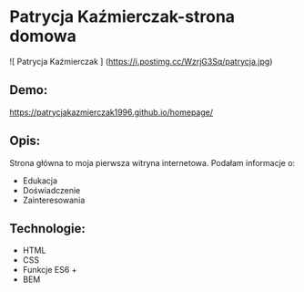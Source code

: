 #  Patrycja Kaźmierczak-strona domowa

![ Patrycja Kaźmierczak ] (https://i.postimg.cc/WzrjG3Sq/patrycja.jpg)
##  Demo:
https://patrycjakazmierczak1996.github.io/homepage/

##   Opis:

Strona główna to moja pierwsza witryna internetowa. Podałam informacje o:
- Edukacja
- Doświadczenie
- Zainteresowania

##  Technologie:

- HTML
- CSS
- Funkcje ES6 +
- BEM